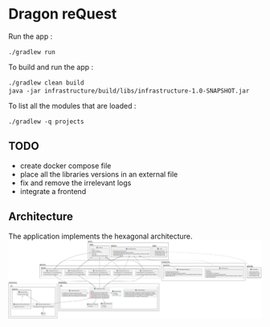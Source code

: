 # Dragon reQuest

Run the app :

```shell script
./gradlew run
```

To build and run the app :

```shell script
./gradlew clean build
java -jar infrastructure/build/libs/infrastructure-1.0-SNAPSHOT.jar
```

To list all the modules that are loaded :

```shell script
./gradlew -q projects
```

## TODO

- create docker compose file
- place all the libraries versions in an external file
- fix and remove the irrelevant logs
- integrate a frontend

## Architecture

The application implements the hexagonal architecture.
<img src="./doc/hexagonal-architecture.svg">
